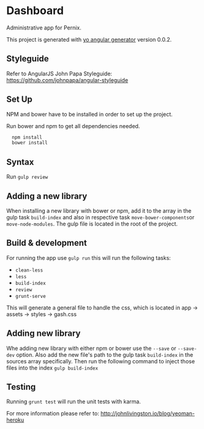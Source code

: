 # Dashboard

Administrative app for Pernix.

This project is generated with [yo angular generator](https://github.com/yeoman/generator-angular)
version 0.0.2.

## Styleguide
Refer to AngularJS John Papa Styleguide: https://github.com/johnpapa/angular-styleguide

## Set Up
NPM and bower have to be installed in order to set up the project.

Run bower and npm to get all dependencies needed.
```sh
  npm install
  bower install
```

## Syntax
Run `gulp review`

## Adding a new library
When installing a new library with bower or npm, add it to the array in the gulp task `build-index` and also in respective task `move-bower-components`or `move-node-modules`.
The gulp file is located in the root of the project.

## Build & development
For running the app use `gulp run` this will run the following tasks:
* `clean-less`
* `less`
* `build-index`
* `review`
* `grunt-serve`

This will generate a general file to handle the css, which is located in app -> assets -> styles -> gash.css

## Adding new library
Whe adding new library with either npm or bower use the `--save` or `--save-dev` option.
Also add the new file's path to the gulp task `build-index` in the sources array specifically.
Then run the following command to inject those files into the index `gulp build-index`

## Testing
Running `grunt test` will run the unit tests with karma.

For more information please refer to:
http://johnlivingston.io/blog/yeoman-heroku
